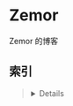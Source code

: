# Zemor

Zemor 的博客

## 索引

<blockquote>
<details>
    <blockquote>
        <details>
            <summary>Demo</summary>
            <blockquote>
                <a href="#">个人博客</a>
            </blockquote>
        </details> 
	</blockquote>
</details>
</blockquote>

